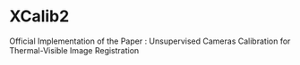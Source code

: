 # XCalib2
Official Implementation of the Paper : Unsupervised Cameras Calibration for Thermal-Visible Image Registration
